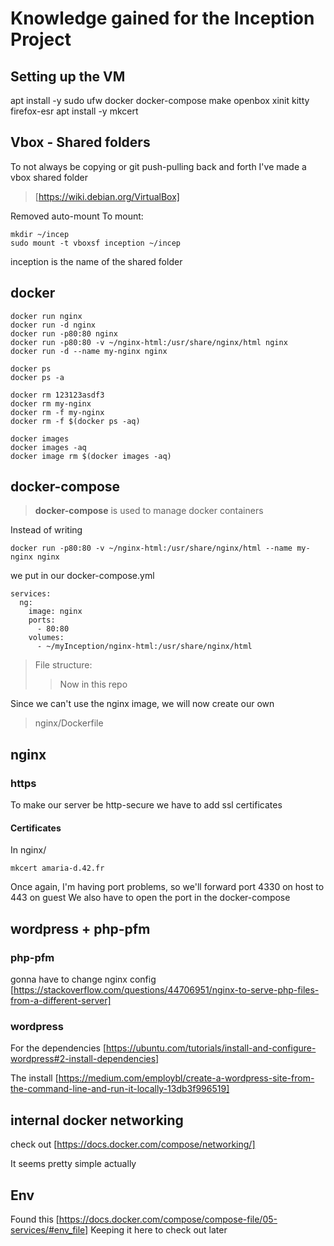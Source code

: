# Knowledge gained for the Inception Project

## Setting up the VM
apt install -y sudo ufw docker docker-compose make openbox xinit kitty firefox-esr
apt install -y mkcert

## Vbox - Shared folders
To not always be copying or git push-pulling back and forth I've made a vbox shared folder
> [https://wiki.debian.org/VirtualBox]

Removed auto-mount
To mount:
```
mkdir ~/incep
sudo mount -t vboxsf inception ~/incep
```
inception is the name of the shared folder


## docker
```
docker run nginx
docker run -d nginx
docker run -p80:80 nginx
docker run -p80:80 -v ~/nginx-html:/usr/share/nginx/html nginx
docker run -d --name my-nginx nginx
```
```
docker ps
docker ps -a
```

```
docker rm 123123asdf3
docker rm my-nginx
docker rm -f my-nginx
docker rm -f $(docker ps -aq)
```

```
docker images
docker images -aq
docker image rm $(docker images -aq)
```

## docker-compose
 > **docker-compose** is used to manage docker containers

Instead of writing
```
docker run -p80:80 -v ~/nginx-html:/usr/share/nginx/html --name my-nginx nginx
```
we put in our docker-compose.yml
```
services:
  ng:
    image: nginx
    ports:
      - 80:80
    volumes:
      - ~/myInception/nginx-html:/usr/share/nginx/html

```

> File structure:
> > Now in this repo

Since we can't use the nginx image, we will now create our own
> nginx/Dockerfile

## nginx

### https
To make our server be http-secure we have to add ssl certificates

#### Certificates
In nginx/
```
mkcert amaria-d.42.fr
```

Once again, I'm having port problems, so we'll forward port 4330 on host to 443 on guest
We also have to open the port in the docker-compose

## wordpress + php-pfm
### php-pfm
gonna have to change nginx config
[https://stackoverflow.com/questions/44706951/nginx-to-serve-php-files-from-a-different-server]

### wordpress

For the dependencies
[https://ubuntu.com/tutorials/install-and-configure-wordpress#2-install-dependencies]

The install
[https://medium.com/employbl/create-a-wordpress-site-from-the-command-line-and-run-it-locally-13db3f996519]


## internal docker networking
check out [https://docs.docker.com/compose/networking/]

It seems pretty simple actually

## Env
Found this [https://docs.docker.com/compose/compose-file/05-services/#env_file]
Keeping it here to check out later